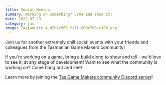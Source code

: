 ```yaml
---
title: Social Meetup
summary: Working on something? Come and show it!
date: 2022-07-29
category: jam
image: TasjamLite_4.d2b1c565.fill-800x700-c100.png
---
```


Join us for another extremely chill social events with your friends and colleagues from the Tasmanian Game Makers community!

If you're working on a game, bring a build along to show and tell - we'd love to see it, at any stage of development! Want to see what the community is working on? Come hang out and see!

Learn more by joining the [Tas Game Makers community Discord server](https://discord.gg/ekzRBdtP?event=988256203777929256)! 
